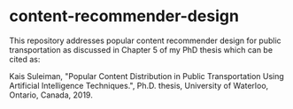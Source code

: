 # content-recommender-design

This repository addresses popular content recommender design for public transportation as discussed in Chapter 5 of my PhD thesis which can be cited as:

Kais Suleiman, "Popular Content Distribution in Public Transportation Using Artificial Intelligence Techniques.", Ph.D. thesis, University of Waterloo, Ontario, Canada, 2019.
